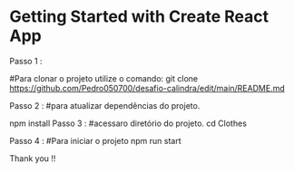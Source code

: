 # Getting Started with Create React App

Passo 1 :

#Para clonar o projeto utilize o comando:
   git clone https://github.com/Pedro050700/desafio-calindra/edit/main/README.md

Passo 2 :
#para atualizar dependências do projeto.
   
   npm install 
Passo 3 :
#acessaro diretório do projeto.
cd Clothes 

Passo 4 :
#Para iniciar o projeto
npm run start 


Thank you !!
